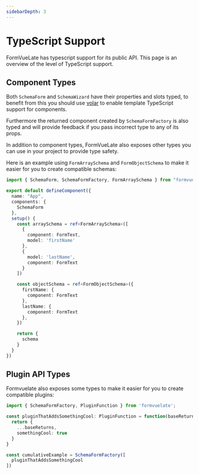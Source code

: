 ```yaml
---
sidebarDepth: 3
---
```


# TypeScript Support <Badge text="3.3" type="warning" vertical="middle" />

FormVueLate has typescript support for its public API. This page is an overview of the level of TypeScript support.

## Component Types

Both `SchemaForm` and `SchemaWizard` have their properties and slots typed, to benefit from this you should use [volar](https://github.com/johnsoncodehk/volar) to enable template TypeScript support for components.

Furthermore the returned component created by `SchemaFormFactory` is also typed and will provide feedback if you pass incorrect type to any of its props.

In addition to component types, FormVueLate also exposes other types you can use in your project to provide type safety.

Here is an example using `FormArraySchema` and `FormObjectSchema` to make it easier for you to create compatible schemas:

```ts
import { SchemaForm, SchemaFormFactory, FormArraySchema } from "formvuelate";

export default defineComponent({
  name: "App",
  components: {
    SchemaForm
  },
  setup() {
    const arraySchema = ref<FormArraySchema>([
      {
        component: FormText,
        model: 'firstName'
      },
      {
        model: 'lastName',
        component: FormText
      }
    ])

    const objectSchema = ref<FormObjectSchema>({
      firstName: {
        component: FormText
      },
      lastName: {
        component: FormText
      },
    })

    return {
      schema
    }
  }
})
```

## Plugin API Types

Formvuelate also exposes some types to make it easier for you to create compatible plugins:

```ts
import { SchemaFormFactory, PluginFunction } from 'formvuelate';

const pluginThatAddsSomethingCool: PluginFunction = function(baseReturns) {
  return {
    ...baseReturns,
    somethingCool: true
  }
}

const cumulativeExample = SchemaFormFactory([
  pluginThatAddsSomethingCool
])
```
